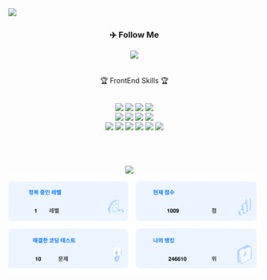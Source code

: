 <img src="https://capsule-render.vercel.app/api?type=waving&color=5AB2FF&height=150&section=header&text=Hello%20Tommy&fontColor=EEEEEE" />

<div align=center>
	<h3>✈️ Follow Me</h3>
</div>
<div align="center">
	<img src="https://img.shields.io/badge/Notion-E1AFD1?style=flat&logo=Conda-Forge&logoColor=white" />
	<br>
</div>
<br>
<div align=center>
	<p>🏆 FrontEnd Skills 🏆</p>
	<br>
  <img src="https://img.shields.io/badge/HTML5-E34F26?style=for-the-badge&logo=html5&logoColor=white" />
  <img src="https://img.shields.io/badge/CSS3-1572B6?style=for-the-badge&logo=css3&logoColor=white" />
  <img src="https://img.shields.io/badge/JavaScript-F7DF1E?style=for-the-badge&logo=JavaScript&logoColor=white" />
  <img src="https://img.shields.io/badge/TypeScript-007ACC?style=for-the-badge&logo=typescript&logoColor=white" />
  <br>
  <img src="https://img.shields.io/badge/Express.js-404D59?style=for-the-badge" />
  <img src="https://img.shields.io/badge/Node.js-43853D?style=for-the-badge&logo=node.js&logoColor=white" />
  <img src="https://img.shields.io/badge/PostgreSQL-316192?style=for-the-badge&logo=postgresql&logoColor=white" />
  <img src="https://img.shields.io/badge/MySQL-00000F?style=for-the-badge&logo=mysql&logoColor=white" />
  <br>
  <img src="https://img.shields.io/badge/React-20232A?style=for-the-badge&logo=react&logoColor=61DAFB />
  <img src="https://img.shields.io/badge/React_Native-20232A?style=for-the-badge&logo=react&logoColor=61DAFB" />
  <img src="https://img.shields.io/badge/Tailwind_CSS-38B2AC?style=for-the-badge&logo=tailwind-css&logoColor=white" />
  <img src="https://img.shields.io/badge/Redux-593D88?style=for-the-badge&logo=redux&logoColor=white" />
  <img src="https://img.shields.io/badge/React-20232A?style=for-the-badge&logo=react&logoColor=61DAFB" />
  <img src="https://img.shields.io/badge/Next.js-000?logo=nextdotjs&logoColor=fff&style=for-the-badge" />
  <img src="https://img.shields.io/badge/Tanstack Query-C73659?&logoColor=C73659&style=for-the-badge" />
  
</div>
<br>
<br>
<br>
<br>
  <div align="left" style="display: flex; justify-content: center;">
    <img src="https://github-readme-stats.vercel.app/api/top-langs/?username=bigone-77&layout=compact" style="margin-right: 20px;">
</div>
<img src="https://raw.githubusercontent.com/bigone-77/Programmers_Badge_Generator/main/result/result.svg" />
<br>
